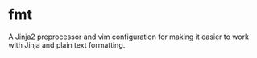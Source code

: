 fmt
===

A Jinja2 preprocessor and vim configuration for making it easier to work with Jinja and plain text formatting. 